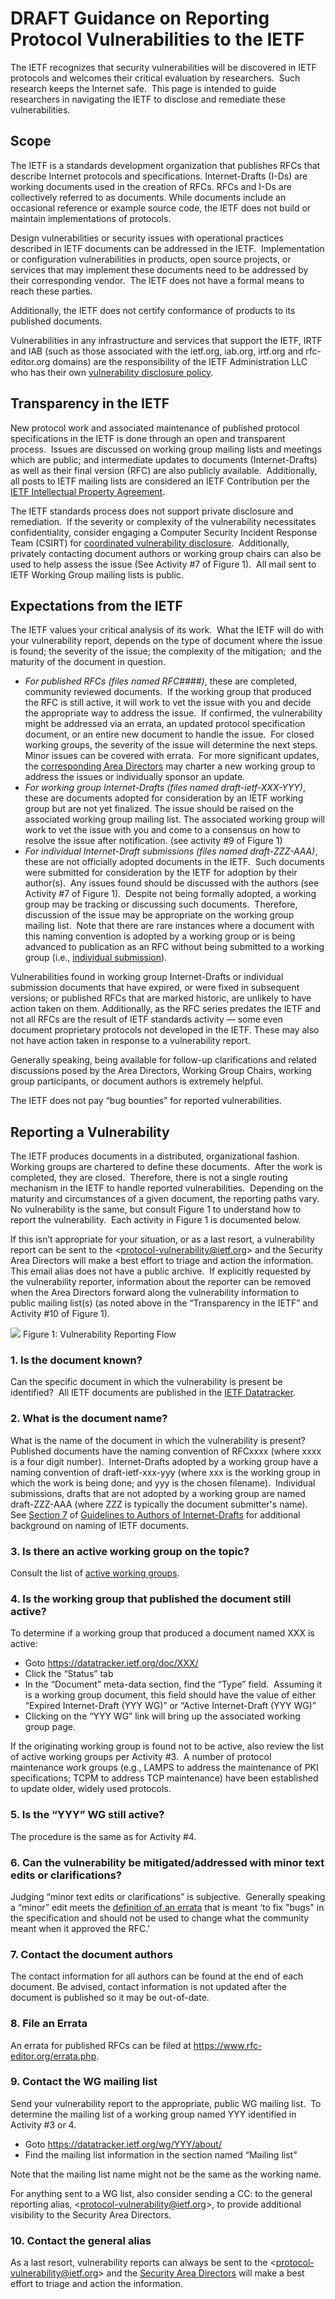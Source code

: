 # DRAFT Guidance on Reporting Protocol Vulnerabilities to the IETF

The IETF recognizes that security vulnerabilities will be discovered in IETF protocols and welcomes their critical evaluation by researchers.  Such research keeps the Internet safe.  This page is intended to guide researchers in navigating the IETF to disclose and remediate these vulnerabilities.

## Scope
The IETF is a standards development organization that publishes RFCs that describe Internet protocols and specifications. Internet-Drafts (I-Ds) are working documents used in the creation of RFCs. RFCs and I-Ds are collectively referred to as documents. While documents include an occasional reference or example source code, the IETF does not build or maintain implementations of protocols.

Design vulnerabilities or security issues with operational practices described in IETF documents can be addressed in the IETF.  Implementation or configuration vulnerabilities in products, open source projects, or services that may implement these documents need to be addressed by their corresponding vendor.  The IETF does not have a formal means to reach these parties. 

Additionally, the IETF does not certify conformance of products to its published documents.

Vulnerabilities in any infrastructure and services that support the IETF, IRTF and IAB (such as those associated with the ietf.org, iab.org, irtf.org and rfc-editor.org domains) are the responsibility of the IETF Administration LLC who has their own [vulnerability disclosure policy](https://www.ietf.org/about/administration/policies-procedures/vulnerability-disclosure).

## Transparency in the IETF

New protocol work and associated maintenance of published protocol specifications in the IETF is done through an open and transparent process.  Issues are discussed on working group mailing lists and meetings which are public; and intermediate updates to documents (Internet-Drafts) as well as their final version (RFC) are also publicly available.  Additionally, all posts to IETF mailing lists are considered an IETF Contribution per the [IETF Intellectual Property Agreement](https://www.ietf.org/standards/ipr/).

The IETF standards process does not support private disclosure and remediation.  If the severity or complexity of the vulnerability necessitates confidentiality, consider engaging a Computer Security Incident Response Team (CSIRT) for [coordinated vulnerability disclosure](https://resources.sei.cmu.edu/asset_files/SpecialReport/2017_003_001_503340.pdf).  Additionally, privately contacting document authors or working group chairs can also be used to help assess the issue (See Activity #7 of Figure 1).  All mail sent to IETF Working Group mailing lists is public.

## Expectations from the IETF

The IETF values your critical analysis of its work.  What the IETF will do with your vulnerability report, depends on the type of document where the issue is found; the severity of the issue; the complexity of the mitigation;  and the maturity of the document in question.

* *For published RFCs (files named RFC####)*, these are completed, community reviewed documents.  If the working group that produced the RFC is still active, it will work to vet the issue with you and decide the appropriate way to address the issue.  If confirmed, the vulnerability might be addressed via an errata, an updated protocol specification document, or an entire new document to handle the issue.  For closed working groups, the severity of the issue will determine the next steps.  Minor issues can be covered with errata.  For more significant updates, the [corresponding Area Directors](https://www.ietf.org/about/groups/iesg/members/) may charter a new working group to address the issues or individually sponsor an update.
* *For working group Internet-Drafts (files named draft-ietf-XXX-YYY)*, these are documents adopted for consideration by an IETF working group but are not yet finalized. The issue should be raised on the associated working group mailing list. The associated working group will work to vet the issue with you and come to a consensus on how to resolve the issue after notification. (see activity #9 of Figure 1)
* *For individual Internet-Draft submissions (files named draft-ZZZ-AAA)*, these are not officially adopted documents in the IETF.  Such documents were submitted for consideration by the IETF for adoption by their author(s).  Any issues found should be discussed with the authors (see Activity #7 of Figure 1).  Despite not being formally adopted, a working group may be tracking or discussing such documents.  Therefore, discussion of the issue may be appropriate on the working group mailing list.  Note that there are rare instances where a document with this naming convention is adopted by a working group or is being advanced to publication as an RFC without being submitted to a working group (i.e., [individual submission](https://www.ietf.org/about/groups/iesg/statements/area-director-sponsoring-documents/)).  

Vulnerabilities found in working group Internet-Drafts or individual submission documents that have expired, or were fixed in subsequent versions; or published RFCs that are marked historic, are unlikely to have action taken on them. Additionally, as the RFC series predates the IETF and not all RFCs are the result of IETF standards activity — some even document proprietary protocols not developed in the IETF.  These may also not have action taken in response to a vulnerability report.

Generally speaking, being available for follow-up clarifications and related discussions posed by the Area Directors, Working Group Chairs, working group participants, or document authors is extremely helpful. 

The IETF does not pay “bug bounties” for reported vulnerabilities.

## Reporting a Vulnerability

The IETF produces documents in a distributed, organizational fashion.  Working groups are chartered to define these documents.  After the work is completed, they are closed.  Therefore, there is not a single routing mechanism in the IETF to handle reported vulnerabilities.  Depending on the maturity and circumstances of a given document, the reporting paths vary.  No vulnerability is the same, but consult Figure 1 to understand how to report the vulnerability.  Each activity in Figure 1 is documented below.

If this isn’t appropriate for your situation, or as a last resort, a vulnerability report can be sent to the <[protocol-vulnerability@ietf.org](mailto://protocol-vulnerability@ietf.org)> and the Security Area Directors will make a best effort to triage and action the information.  This email alias does not have a public archive.  If explicitly requested by the vulnerability reporter, information about the reporter can be removed when the Area Directors forward along the vulnerability information to public mailing list(s) (as noted above in the “Transparency in the IETF” and Activity #10 of Figure 1).

![](https://github.com/ietf/vul-reporting-guidance/blob/main/vul-reporting-guidance-figure.png?raw=true)
Figure 1: Vulnerability Reporting Flow
 
### 1. Is the document known?
Can the specific document in which the vulnerability is present be identified?  All IETF documents are published in the [IETF Datatracker](https://datatracker.ietf.org).

### 2. What is the document name?
What is the name of the document in which the vulnerability is present?  Published documents have the naming convention of RFCxxxx (where xxxx is a four digit number).  Internet-Drafts adopted by a working group have a naming convention of draft-ietf-xxx-yyy (where xxx is the working group in which the work is being done; and yyy is the chosen filename).  Individual submissions, drafts that are not adopted by a working group are named draft-ZZZ-AAA (where ZZZ is typically the document submitter's name).
See [Section 7](https://www.ietf.org/standards/ids/guidelines/#7) of [Guidelines to Authors of Internet-Drafts](https://www.ietf.org/standards/ids/guidelines/) for additional background on naming of IETF documents.

### 3. Is there an active working group on the topic?
Consult the list of [active working groups](https://datatracker.ietf.org/wg/). 

### 4. Is the working group that published the document still active?
To determine if a working group that produced a document named XXX is active:

* Goto https://datatracker.ietf.org/doc/XXX/
* Click the “Status” tab
* In the “Document” meta-data section, find the “Type” field.  Assuming it is a working group document, this field should have the value of either “Expired Internet-Draft (YYY WG)” or “Active Internet-Draft (YYY WG)”
* Clicking on the “YYY WG” link will bring up the associated working group page.

If the originating working group is found not to be active, also review the list of active working groups per Activity #3.  A number of protocol maintenance work groups (e.g., LAMPS to address the maintenance of PKI specifications; TCPM to address TCP maintenance) have been established to update older, widely used protocols.

### 5. Is the “YYY” WG still active?
The procedure is the same as for Activity #4.

### 6. Can the vulnerability be mitigated/addressed with minor text edits or clarifications?
Judging “minor text edits or clarifications” is subjective.  Generally speaking a “minor” edit meets the [definition of an errata](https://www.ietf.org/about/groups/iesg/statements/processing-rfc-errata/) that is meant ‘to fix "bugs" in the specification and should not be used to change what the community meant when it approved the RFC.’

### 7. Contact the document authors
The contact information for all authors can be found at the end of each document.  Be advised, contact information is not updated after the document is published so it may be out-of-date.

### 8. File an Errata
An errata for published RFCs can be filed at https://www.rfc-editor.org/errata.php.

### 9. Contact the WG mailing list
Send your vulnerability report to the appropriate, public WG mailing list.  To determine the mailing list of a working group named YYY identified in Activity #3 or 4.

* Goto https://datatracker.ietf.org/wg/YYY/about/
* Find the mailing list information in the section named “Mailing list”

Note that the mailing list name might not be the same as the working name.

For anything sent to a WG list, also consider sending a CC: to the general reporting alias, <[protocol-vulnerability@ietf.org](mailto://protocol-vulnerability@ietf.org)>, to provide additional visibility to the Security Area Directors.

### 10. Contact the general alias

As a last resort, vulnerability reports can always be sent to the <[protocol-vulnerability@ietf.org](mailto://protocol-vulnerability@ietf.org)> and the [Security Area Directors](https://www.ietf.org/about/groups/iesg/members/) will make a best effort to triage and action the information.
